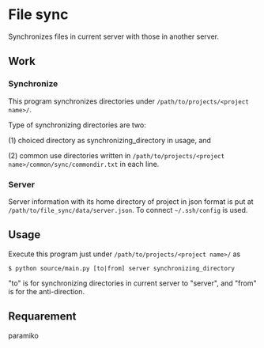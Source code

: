 # File sync
Synchronizes files in current server with those in another server.

## Work
### Synchronize
This program synchronizes directories under `/path/to/projects/<project name>/`.

Type of synchronizing directories are two:

(1) choiced directory as synchronizing_directory in usage, and

(2) common use directories written in
`/path/to/projects/<project name>/common/sync/commondir.txt` in each line.

### Server
Server information with its home directory of project in json format is put at 
`/path/to/file_sync/data/server.json`.
To connect `~/.ssh/config` is used.

## Usage
Execute this program just under `/path/to/projects/<project name>/` as

    $ python source/main.py [to|from] server synchronizing_directory

"to" is for synchronizing directories in current server to "server",
and "from" is for the anti-direction.

## Requarement
paramiko

